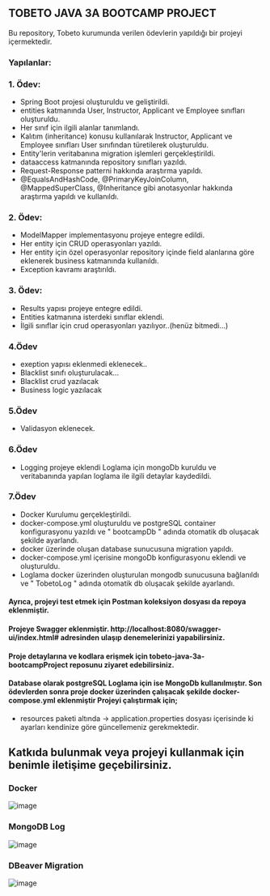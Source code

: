 ## TOBETO JAVA 3A BOOTCAMP PROJECT<br>
Bu repository, Tobeto kurumunda verilen ödevlerin yapıldığı bir projeyi içermektedir.<br>

### Yapılanlar:<br>
### 1. Ödev: <br>
- Spring Boot projesi oluşturuldu ve geliştirildi.
- entities katmanında User, Instructor, Applicant ve Employee sınıfları oluşturuldu.
- Her sınıf için ilgili alanlar tanımlandı.
- Kalıtım (inheritance) konusu kullanılarak Instructor, Applicant ve Employee sınıfları User sınıfından türetilerek oluşturuldu.
- Entity'lerin veritabanına migration işlemleri gerçekleştirildi.
- dataaccess katmanında repository sınıfları yazıldı.
- Request-Response patterni hakkında araştırma yapıldı.
- @EqualsAndHashCode, @PrimaryKeyJoinColumn, @MappedSuperClass, @Inheritance gibi anotasyonlar hakkında araştırma yapıldı ve kullanıldı.
### 2. Ödev:<br>
- ModelMapper implementasyonu projeye entegre edildi.
- Her entity için CRUD operasyonları yazıldı.
- Her entity için özel operasyonlar repository içinde field alanlarına göre eklenerek business katmanında kullanıldı.
- Exception kavramı araştırıldı.
### 3. Ödev:
- Results yapısı projeye entegre edildi.
- Entities katmanına isterdeki sınıflar eklendi.
- İlgili sınıflar için crud operasyonları yazılıyor..(henüz bitmedi...)

### 4.Ödev
- exeption yapısı eklenmedi eklenecek..
- Blacklist sınıfı oluşturulacak...
- Blacklist crud yazılacak
- Business logic yazılacak

### 5.Ödev
- Validasyon eklenecek.

### 6.Ödev
- Logging projeye eklendi Loglama için mongoDb kuruldu ve veritabanında yapılan loglama ile ilgili detaylar kaydedildi.

  
### 7.Ödev
- Docker Kurulumu gerçekleştirildi.
- docker-compose.yml oluşturuldu ve postgreSQL container konfigurasyonu yazıldı ve " bootcampDb " adında otomatik db oluşacak şekilde ayarlandı.
- docker üzerinde oluşan database sunucusuna migration yapıldı.
- docker-compose.yml içerisine mongoDb konfigurasyonu eklendi ve oluşturuldu.
- Loglama docker üzerinden oluşturulan mongodb sunucusuna bağlanıldı ve " TobetoLog " adında otomatik db oluşacak şekilde ayarlandı.
  
  
#### Ayrıca, projeyi test etmek için Postman koleksiyon dosyası da repoya eklenmiştir.<br>

#### Projeye Swagger eklenmiştir. http://localhost:8080/swagger-ui/index.html# adresinden ulaşıp denemelerinizi yapabilirsiniz.<br>

#### Proje detaylarına ve kodlara erişmek için tobeto-java-3a-bootcampProject reposunu ziyaret edebilirsiniz.

#### Database olarak postgreSQL Loglama için ise MongoDb kullanılmıştır. Son ödevlerden sonra proje docker üzerinden çalışacak şekilde docker-compose.yml eklenmiştir Projeyi çalıştırmak için;
- resources paketi altında -> application.properties dosyası içerisinde ki ayarları kendinize göre güncellemeniz gerekmektedir.

## Katkıda bulunmak veya projeyi kullanmak için benimle iletişime geçebilirsiniz.


### Docker

![image](https://github.com/Anpuu/tobeto-java-3a-bootcampProject/assets/71339489/5a405eab-7f53-4062-978c-c45b0bc5158b)



### MongoDB Log

![image](https://github.com/Anpuu/tobeto-java-3a-bootcampProject/assets/71339489/cdb3bf0c-3d69-4893-a608-a86430a98d23)



### DBeaver Migration

![image](https://github.com/Anpuu/tobeto-java-3a-bootcampProject/assets/71339489/9a67811e-d1f8-49f3-acf9-3895ec009238)

